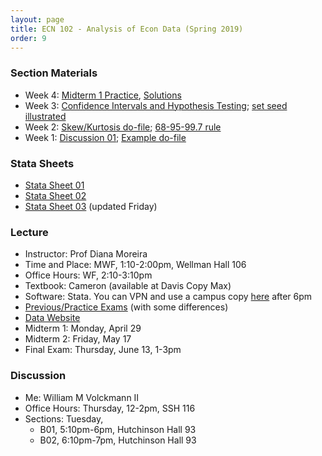 ```yaml
---
layout: page
title: ECN 102 - Analysis of Econ Data (Spring 2019)
order: 9
---
```


### Section Materials
* Week 4: [Midterm 1 Practice](discussion04.pdf), [Solutions](discussion04_answers.pdf)
* Week 3: [Confidence Intervals and Hypothesis Testing](CI_htest_pvalue.pdf); [set seed illustrated](setseed.do)
* Week 2: [Skew/Kurtosis do-file](dofile02.do); [68-95-99.7 rule](68-95-997.jpg)
* Week 1: [Discussion 01](discussion01.pdf); [Example do-file](dofile01.do)


### Stata Sheets
* [Stata Sheet 01](stata01.pdf)
* [Stata Sheet 02](stata02.pdf)
* [Stata Sheet 03](stata03.pdf) (updated Friday)


### Lecture
* Instructor: Prof Diana Moreira
* Time and Place: MWF, 1:10-2:00pm, Wellman Hall 106
* Office Hours: WF, 2:10-3:10pm
* Textbook: Cameron (available at Davis Copy Max)
* Software: Stata. You can VPN and use a campus copy [here](https://virtuallab.ucdavis.edu/) after 6pm
* [Previous/Practice Exams](http://cameron.econ.ucdavis.edu/e102/supp102.html) (with some differences)
* [Data Website](http://cameron.econ.ucdavis.edu/ECN102SPRING/AED_DATA.html)
* Midterm 1: Monday, April 29
* Midterm 2: Friday, May 17
* Final Exam: Thursday, June 13, 1-3pm


### Discussion
* Me: William M Volckmann II
* Office Hours: Thursday, 12-2pm, SSH 116
* Sections: Tuesday,
  * B01, 5:10pm-6pm, Hutchinson Hall 93
  * B02, 6:10pm-7pm, Hutchinson Hall 93
